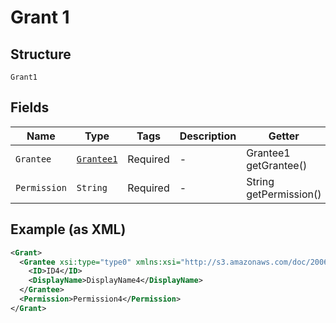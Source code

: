 
# Grant 1

## Structure

`Grant1`

## Fields

| Name | Type | Tags | Description | Getter | Setter |
|  --- | --- | --- | --- | --- | --- |
| `Grantee` | [`Grantee1`](../../doc/models/grantee-1.md) | Required | - | Grantee1 getGrantee() | setGrantee(Grantee1 grantee) |
| `Permission` | `String` | Required | - | String getPermission() | setPermission(String permission) |

## Example (as XML)

```xml
<Grant>
  <Grantee xsi:type="type0" xmlns:xsi="http://s3.amazonaws.com/doc/2006-03-01/">
    <ID>ID4</ID>
    <DisplayName>DisplayName4</DisplayName>
  </Grantee>
  <Permission>Permission4</Permission>
</Grant>
```

